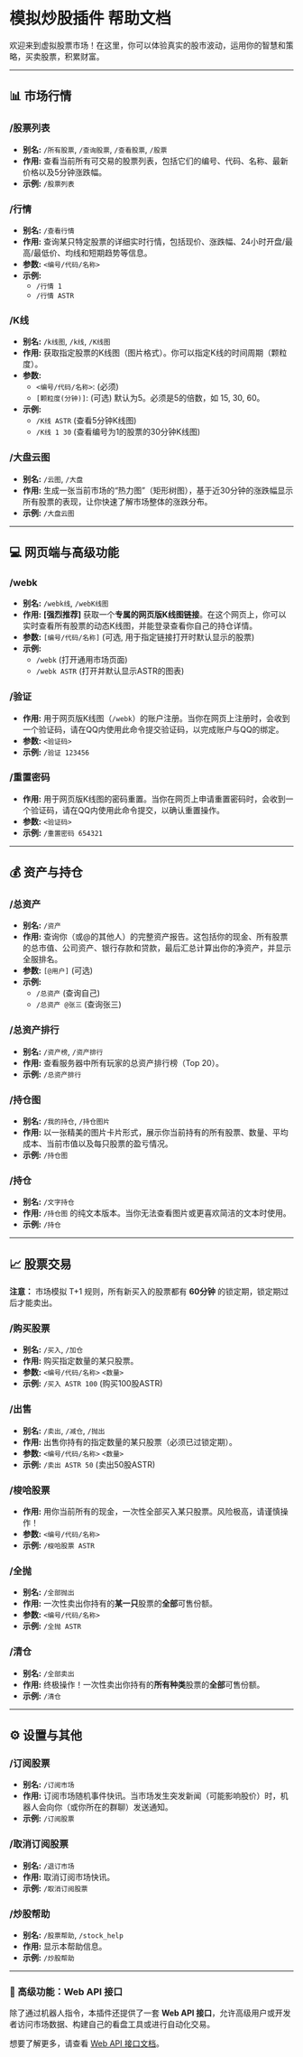 # 模拟炒股插件 帮助文档

欢迎来到虚拟股票市场！在这里，你可以体验真实的股市波动，运用你的智慧和策略，买卖股票，积累财富。

---

## 📊 市场行情

### /股票列表
- **别名:** `/所有股票`, `/查询股票`, `/查看股票`, `/股票`
- **作用:** 查看当前所有可交易的股票列表，包括它们的编号、代码、名称、最新价格以及5分钟涨跌幅。
- **示例:** `/股票列表`

### /行情
- **别名:** `/查看行情`
- **作用:** 查询某只特定股票的详细实时行情，包括现价、涨跌幅、24小时开盘/最高/最低价、均线和短期趋势等信息。
- **参数:** `<编号/代码/名称>`
- **示例:**
    - `/行情 1`
    - `/行情 ASTR`

### /K线
- **别名:** `/k线图`, `/k线`, `/K线图`
- **作用:** 获取指定股票的K线图（图片格式）。你可以指定K线的时间周期（颗粒度）。
- **参数:**
    - `<编号/代码/名称>`: (必须)
    - `[颗粒度(分钟)]`: (可选) 默认为5。必须是5的倍数，如 15, 30, 60。
- **示例:**
    - `/K线 ASTR` (查看5分钟K线图)
    - `/K线 1 30` (查看编号为1的股票的30分钟K线图)

### /大盘云图
- **别名:** `/云图`, `/大盘`
- **作用:** 生成一张当前市场的“热力图”（矩形树图），基于近30分钟的涨跌幅显示所有股票的表现，让你快速了解市场整体的涨跌分布。
- **示例:** `/大盘云图`

---

## 💻 网页端与高级功能

### /webk
- **别名:** `/webk线`, `/webK线图`
- **作用:** **[强烈推荐]** 获取一个**专属的网页版K线图链接**。在这个网页上，你可以实时查看所有股票的动态K线图，并能登录查看你自己的持仓详情。
- **参数:** `[编号/代码/名称]` (可选, 用于指定链接打开时默认显示的股票)
- **示例:**
    - `/webk` (打开通用市场页面)
    - `/webk ASTR` (打开并默认显示ASTR的图表)

### /验证
- **作用:** 用于网页版K线图（`/webk`）的账户注册。当你在网页上注册时，会收到一个验证码，请在QQ内使用此命令提交验证码，以完成账户与QQ的绑定。
- **参数:** `<验证码>`
- **示例:** `/验证 123456`

### /重置密码
- **作用:** 用于网页版K线图的密码重置。当你在网页上申请重置密码时，会收到一个验证码，请在QQ内使用此命令提交，以确认重置操作。
- **参数:** `<验证码>`
- **示例:** `/重置密码 654321`

---

## 💰 资产与持仓

### /总资产
- **别名:** `/资产`
- **作用:** 查询你（或@的其他人）的完整资产报告。这包括你的现金、所有股票的总市值、公司资产、银行存款和贷款，最后汇总计算出你的净资产，并显示全服排名。
- **参数:** `[@用户]` (可选)
- **示例:**
    - `/总资产` (查询自己)
    - `/总资产 @张三` (查询张三)

### /总资产排行
- **别名:** `/资产榜`, `/资产排行`
- **作用:** 查看服务器中所有玩家的总资产排行榜（Top 20）。
- **示例:** `/总资产排行`

### /持仓图
- **别名:** `/我的持仓`, `/持仓图片`
- **作用:** 以一张精美的图片卡片形式，展示你当前持有的所有股票、数量、平均成本、当前市值以及每只股票的盈亏情况。
- **示例:** `/持仓图`

### /持仓
- **别名:** `/文字持仓`
- **作用:** `/持仓图` 的纯文本版本。当你无法查看图片或更喜欢简洁的文本时使用。
- **示例:** `/持仓`

---

## 📈 股票交易

**注意：** 市场模拟 T+1 规则，所有新买入的股票都有 **60分钟** 的锁定期，锁定期过后才能卖出。

### /购买股票
- **别名:** `/买入`, `/加仓`
- **作用:** 购买指定数量的某只股票。
- **参数:** `<编号/代码/名称>` `<数量>`
- **示例:** `/买入 ASTR 100` (购买100股ASTR)

### /出售
- **别名:** `/卖出`, `/减仓`, `/抛出`
- **作用:** 出售你持有的指定数量的某只股票（必须已过锁定期）。
- **参数:** `<编号/代码/名称>` `<数量>`
- **示例:** `/卖出 ASTR 50` (卖出50股ASTR)

### /梭哈股票
- **作用:** 用你当前所有的现金，一次性全部买入某只股票。风险极高，请谨慎操作！
- **参数:** `<编号/代码/名称>`
- **示例:** `/梭哈股票 ASTR`

### /全抛
- **别名:** `/全部抛出`
- **作用:** 一次性卖出你持有的**某一只**股票的**全部**可售份额。
- **参数:** `<编号/代码/名称>`
- **示例:** `/全抛 ASTR`

### /清仓
- **别名:** `/全部卖出`
- **作用:** 终极操作！一次性卖出你持有的**所有种类**股票的**全部**可售份额。
- **示例:** `/清仓`

---

## ⚙️ 设置与其他

### /订阅股票
- **别名:** `/订阅市场`
- **作用:** 订阅市场随机事件快讯。当市场发生突发新闻（可能影响股价）时，机器人会向你（或你所在的群聊）发送通知。
- **示例:** `/订阅股票`

### /取消订阅股票
- **别名:** `/退订市场`
- **作用:** 取消订阅市场快讯。
- **示例:** `/取消订阅股票`

### /炒股帮助
- **别名:** `/股票帮助`, `/stock_help`
- **作用:** 显示本帮助信息。
- **示例:** `/炒股帮助`

---

### 🌟 高级功能：Web API 接口
除了通过机器人指令，本插件还提供了一套 **Web API 接口**，允许高级用户或开发者访问市场数据、构建自己的看盘工具或进行自动化交易。

想要了解更多，请查看 [Web API 接口文档](/开发文档/虚拟股票API接口文档)。